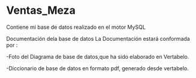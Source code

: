 # Ventas_Meza
Contiene mi base de datos realizado en el motor MySQL

Documentación dela base de datos
La Documentación estará conformada por :


-Foto del Diagrama de base de datos,que ha sido elaborado en Vertabelo.

-Diccionario de base de datos en formato pdf, generado desde vertabelo.
